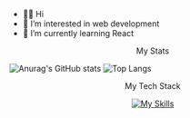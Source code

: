 - 👋🏻 Hi
- 👀 I’m interested in web development
- 🌱 I’m currently learning React

<p align="center">
  My Stats
</p>

![Anurag's GitHub stats](https://github-readme-stats.vercel.app/api?username=irenesjv&show_icons=true&theme=transparent&hide=contribs,prs) ![Top Langs](https://github-readme-stats.vercel.app/api/top-langs/?username=irenesjv&layout=compact)

<p align="center">
  My Tech Stack
</p>

<div align="center">
  
  [![My Skills](https://skillicons.dev/icons?i=html,css,javascript,react,nodejs&theme=light)](https://skillicons.dev)

</div>

<!---
irenesjv/irenesjv is a ✨ special ✨ repository because its `README.md` (this file) appears on your GitHub profile.
You can click the Preview link to take a look at your changes.
--->
